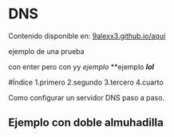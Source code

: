 # DNS
Contenido disponible en: [9alexx3.github.io/aquí](https://9alexx3.github.io/Configuracion-DNS)

ejemplo de una
prueba

con enter pero
con
yy
*ejemplo*
**ejemplo
***lol***

#Índice
1.primero
2.segundo
3.tercero
4.cuarto


Como configurar un servidor DNS paso a paso.
## Ejemplo con doble almuhadilla
